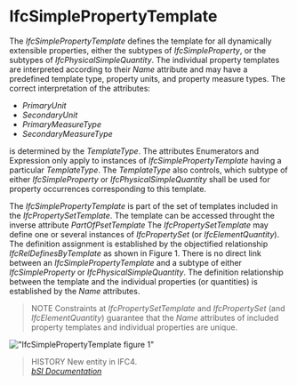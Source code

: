 IfcSimplePropertyTemplate
=========================
The _IfcSimplePropertyTemplate_ defines the template for all dynamically
extensible properties, either the subtypes of _IfcSimpleProperty_, or the
subtypes of _IfcPhysicalSimpleQuantity_. The individual property templates are
interpreted according to their _Name_ attribute and may have a predefined
template type, property units, and property measure types. The correct
interpretation of the attributes:  
  
* _PrimaryUnit_  
* _SecondaryUnit_  
* _PrimaryMeasureType_  
* _SecondaryMeasureType_  
  
is determined by the _TemplateType_. The attributes Enumerators and Expression
only apply to instances of _IfcSimplePropertyTemplate_ having a particular
_TemplateType_. The _TemplateType_ also controls, which subtype of either
_IfcSimpleProperty_ or _IfcPhysicalSimpleQuantity_ shall be used for property
occurrences corresponding to this template.  
  
The _IfcSimplePropertyTemplate_ is part of the set of templates included in
the _IfcPropertySetTemplate_. The template can be accessed throught the
inverse attribute _PartOfPsetTemplate_ The _IfcPropertySetTemplate_ may define
one or several instances of _IfcPropertySet_ (or _IfcElementQuantity_). The
definition assignment is established by the objectified relationship
_IfcRelDefinesByTemplate_ as shown in Figure 1. There is no direct link
between an _IfcSimplePropertyTemplate_ and a subtype of either
_IfcSimpleProperty_ or _IfcPhysicalSimpleQuantity_. The definition
relationship between the template and the individual properties (or
quantities) is established by the _Name_ attributes.  
  
> NOTE  Constraints at _IfcPropertySetTemplate_ and _IfcPropertySet_ (and
> _IfcElementQuantity_) guarantee that the _Name_ attributes of included
> property templates and individual properties are unique.  
  
!["IfcSimplePropertyTemplate figure
1"](../figures/ifcsimplepropertytemplate_fig-1.png "Figure 1 -- Property
template relationships")  
  
> HISTORY  New entity in IFC4.  
[ _bSI
Documentation_](https://standards.buildingsmart.org/IFC/DEV/IFC4_2/FINAL/HTML/schema/ifckernel/lexical/ifcsimplepropertytemplate.htm)


